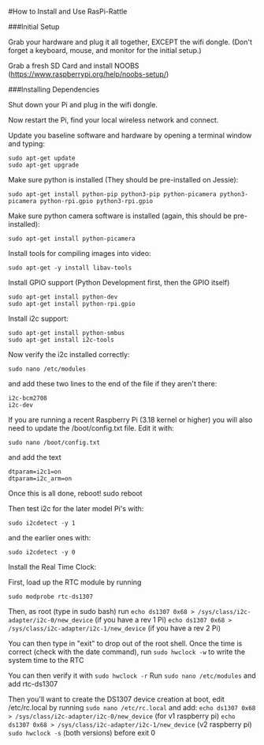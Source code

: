 #How to Install and Use RasPi-Rattle

###Initial Setup

Grab your hardware and plug it all together, EXCEPT the wifi dongle. (Don't forget a keyboard, mouse, and monitor for the initial setup.)

Grab a fresh SD Card and install NOOBS (https://www.raspberrypi.org/help/noobs-setup/)

###Installing Dependencies

Shut down your Pi and plug in the wifi dongle.

Now restart the Pi, find your local wireless network and connect.

Update you baseline software and hardware by opening a terminal window and typing:

    sudo apt-get update
    sudo apt-get upgrade

Make sure python is installed (They should be pre-installed on Jessie):

    sudo apt-get install python-pip python3-pip python-picamera python3-picamera python-rpi.gpio python3-rpi.gpio

Make sure python camera software is installed (again, this should be pre-installed):

    sudo apt-get install python-picamera
    
Install tools for compiling images into video:

    sudo apt-get -y install libav-tools

Install GPIO support (Python Development first, then the GPIO itself)

    sudo apt-get install python-dev
    sudo apt-get install python-rpi.gpio
    
Install i2c support:

    sudo apt-get install python-smbus
    sudo apt-get install i2c-tools

Now verify the i2c installed correctly:

    sudo nano /etc/modules
    
and add these two lines to the end of the file if they aren't there:

    i2c-bcm2708 
    i2c-dev

If you are running a recent Raspberry Pi (3.18 kernel or higher) you will also need to update the /boot/config.txt file. Edit it with:

    sudo nano /boot/config.txt

and add the text

    dtparam=i2c1=on
    dtparam=i2c_arm=on

Once this is all done, reboot!
    sudo reboot

Then test i2c for the later model Pi's with:

    sudo i2cdetect -y 1

and the earlier ones with:

    sudo i2cdetect -y 0

Install the Real Time Clock:

First, load up the RTC module by running

    sudo modprobe rtc-ds1307
    
Then, as root (type in sudo bash) run
```echo ds1307 0x68 > /sys/class/i2c-adapter/i2c-0/new_device``` (if you have a rev 1 Pi)
```echo ds1307 0x68 > /sys/class/i2c-adapter/i2c-1/new_device``` (if you have a rev 2 Pi)
    
You can then type in "exit" to drop out of the root shell.
Once the time is correct (check with the date command), run ```sudo hwclock -w``` to write the system time to the RTC

You can then verify it with ```sudo hwclock -r```
Run ```sudo nano /etc/modules``` and add rtc-ds1307

Then you'll want to create the DS1307 device creation at boot, edit /etc/rc.local by running
```sudo nano /etc/rc.local```
and add:
```echo ds1307 0x68 > /sys/class/i2c-adapter/i2c-0/new_device``` (for v1 raspberry pi)
```echo ds1307 0x68 > /sys/class/i2c-adapter/i2c-1/new_device``` (v2 raspberry pi)
```sudo hwclock -s``` (both versions)
before exit 0





